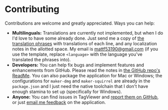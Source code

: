 # Contributing

Contributions are welcome and greatly appreciated. Ways you can help:

* **Multilinguals:** Translations are currently not implemented, but when I do I'd love to have some already done. Just send me a copy of [the translation phrases](https://raw.githubusercontent.com/tagviewer/tagviewer/main/translatorphrases.txt) with translations of each line, and any localization notes in the allotted space. My email is [mattf53190@gmail.com](mailto:mattf53190@gmail.com?subject=TagViewer%3A%20Translation%20in%20%3Clanguage%3E) \(if you use the template, replace `<language>` with the language you've translated the phrases into\).
* **Developers:** You can help fix bugs and implement features and enhancements from GitHub. Please read the notes in [the GitHub repo's ReadMe](https://github.com/tagviewer/tagviewer/blob/main/README.md). You can also package the application for Mac or Windows; the configurations for `maker-dmg` and `maker-squirrel` are already in the `package.json` and I just need the native toolchain that I don't have enough stamina to set up \(specifically for Windows\).
* **Anyone:** You can find issues in TagViewer and [report them on GitHub](https://github.com/tagviewer/tagviewer/issues/new), or just [email me feedback](mailto:mattf53190@gmail.com?subject=TagViewer:%20My%20Feedback) on the application.


